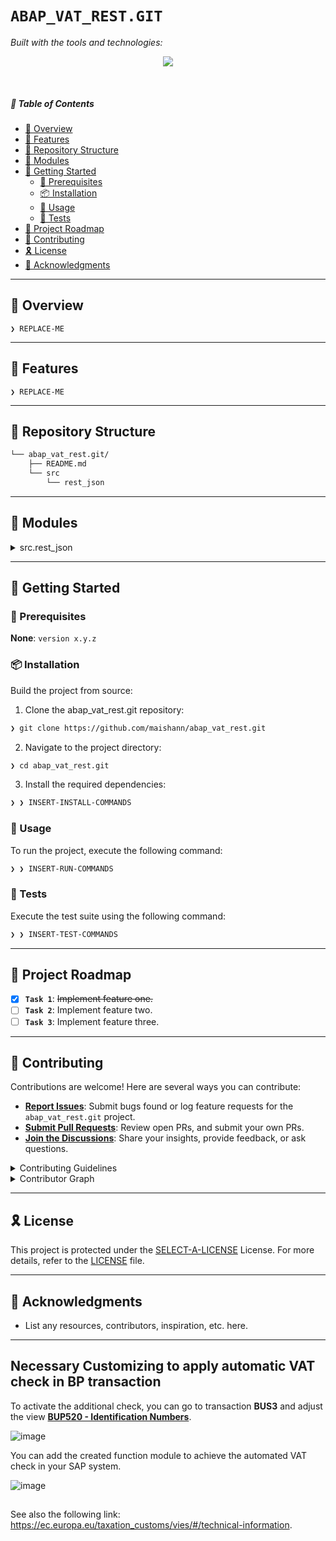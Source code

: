 # `ABAP_VAT_REST.GIT`


<p align="left">
	<!-- Shields.io badges disabled, using skill icons. --></p>
<p align="left">
		<em>Built with the tools and technologies:</em>
</p>
<p align="center">
	<a href="https://skillicons.dev">
		<img src="https://skillicons.dev/icons?i=md&theme=light">
	</a></p>

<br>

##### 🔗 Table of Contents

- [📍 Overview](#-overview)
- [👾 Features](#-features)
- [📂 Repository Structure](#-repository-structure)
- [🧩 Modules](#-modules)
- [🚀 Getting Started](#-getting-started)
    - [🔖 Prerequisites](#-prerequisites)
    - [📦 Installation](#-installation)
    - [🤖 Usage](#-usage)
    - [🧪 Tests](#-tests)
- [📌 Project Roadmap](#-project-roadmap)
- [🤝 Contributing](#-contributing)
- [🎗 License](#-license)
- [🙌 Acknowledgments](#-acknowledgments)

---

## 📍 Overview

<code>❯ REPLACE-ME</code>

---

## 👾 Features

<code>❯ REPLACE-ME</code>

---

## 📂 Repository Structure

```sh
└── abap_vat_rest.git/
    ├── README.md
    └── src
        └── rest_json
```

---

## 🧩 Modules

<details closed><summary>src.rest_json</summary>

| File | Summary |
| --- | --- |
| [zcl_rest_resource.clas.abap](https://github.com/maishann/abap_vat_rest.git/blob/main/src/rest_json/zcl_rest_resource.clas.abap) | <code>❯ REPLACE-ME</code> |
| [zbc_bp_tax.fugr.zbc_vies_bupa_pai_bup520.abap](https://github.com/maishann/abap_vat_rest.git/blob/main/src/rest_json/zbc_bp_tax.fugr.zbc_vies_bupa_pai_bup520.abap) | <code>❯ REPLACE-ME</code> |
| [ztest_rest_new.prog.abap](https://github.com/maishann/abap_vat_rest.git/blob/main/src/rest_json/ztest_rest_new.prog.abap) | <code>❯ REPLACE-ME</code> |
| [zbc_bp_tax.fugr.lzbc_bp_taxtop.abap](https://github.com/maishann/abap_vat_rest.git/blob/main/src/rest_json/zbc_bp_tax.fugr.lzbc_bp_taxtop.abap) | <code>❯ REPLACE-ME</code> |
| [zbc_bp_tax.fugr.saplzbc_bp_tax.abap](https://github.com/maishann/abap_vat_rest.git/blob/main/src/rest_json/zbc_bp_tax.fugr.saplzbc_bp_tax.abap) | <code>❯ REPLACE-ME</code> |
| [zcx_rest.clas.abap](https://github.com/maishann/abap_vat_rest.git/blob/main/src/rest_json/zcx_rest.clas.abap) | <code>❯ REPLACE-ME</code> |

</details>

---

## 🚀 Getting Started

### 🔖 Prerequisites

**None**: `version x.y.z`

### 📦 Installation

Build the project from source:

1. Clone the abap_vat_rest.git repository:
```sh
❯ git clone https://github.com/maishann/abap_vat_rest.git
```

2. Navigate to the project directory:
```sh
❯ cd abap_vat_rest.git
```

3. Install the required dependencies:
```sh
❯ ❯ INSERT-INSTALL-COMMANDS
```

### 🤖 Usage

To run the project, execute the following command:

```sh
❯ ❯ INSERT-RUN-COMMANDS
```

### 🧪 Tests

Execute the test suite using the following command:

```sh
❯ ❯ INSERT-TEST-COMMANDS
```

---

## 📌 Project Roadmap

- [X] **`Task 1`**: <strike>Implement feature one.</strike>
- [ ] **`Task 2`**: Implement feature two.
- [ ] **`Task 3`**: Implement feature three.

---

## 🤝 Contributing

Contributions are welcome! Here are several ways you can contribute:

- **[Report Issues](https://github.com/maishann/abap_vat_rest.git/issues)**: Submit bugs found or log feature requests for the `abap_vat_rest.git` project.
- **[Submit Pull Requests](https://github.com/maishann/abap_vat_rest.git/blob/main/CONTRIBUTING.md)**: Review open PRs, and submit your own PRs.
- **[Join the Discussions](https://github.com/maishann/abap_vat_rest.git/discussions)**: Share your insights, provide feedback, or ask questions.

<details closed>
<summary>Contributing Guidelines</summary>

1. **Fork the Repository**: Start by forking the project repository to your github account.
2. **Clone Locally**: Clone the forked repository to your local machine using a git client.
   ```sh
   git clone https://github.com/maishann/abap_vat_rest.git
   ```
3. **Create a New Branch**: Always work on a new branch, giving it a descriptive name.
   ```sh
   git checkout -b new-feature-x
   ```
4. **Make Your Changes**: Develop and test your changes locally.
5. **Commit Your Changes**: Commit with a clear message describing your updates.
   ```sh
   git commit -m 'Implemented new feature x.'
   ```
6. **Push to github**: Push the changes to your forked repository.
   ```sh
   git push origin new-feature-x
   ```
7. **Submit a Pull Request**: Create a PR against the original project repository. Clearly describe the changes and their motivations.
8. **Review**: Once your PR is reviewed and approved, it will be merged into the main branch. Congratulations on your contribution!
</details>

<details closed>
<summary>Contributor Graph</summary>
<br>
<p align="left">
   <a href="https://github.com{/maishann/abap_vat_rest.git/}graphs/contributors">
      <img src="https://contrib.rocks/image?repo=maishann/abap_vat_rest.git">
   </a>
</p>
</details>

---

## 🎗 License

This project is protected under the [SELECT-A-LICENSE](https://choosealicense.com/licenses) License. For more details, refer to the [LICENSE](https://choosealicense.com/licenses/) file.

---

## 🙌 Acknowledgments

- List any resources, contributors, inspiration, etc. here.

---

## Necessary Customizing to apply automatic VAT check in BP transaction

To activate the additional check, you can go to transaction <b>BUS3</b> and adjust the view <b><u>BUP520 - Identification Numbers</u></b>.

![image](https://github.com/user-attachments/assets/08f23200-08f3-41ff-88db-b8469ecf379d)

You can add the created function module to achieve the automated VAT check in your SAP system.

![image](https://github.com/user-attachments/assets/d137ed70-56b7-4c4b-90e2-825d4ca0537d)



##
<p>
See also the following link:
<a href="https://ec.europa.eu/taxation_customs/vies/#/technical-information">https://ec.europa.eu/taxation_customs/vies/#/technical-information</a>.
</p>
